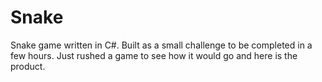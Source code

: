 # Snake
Snake game written in C#. Built as a small challenge to be completed in a few hours. Just rushed a game to see how it would go and here is the product.
